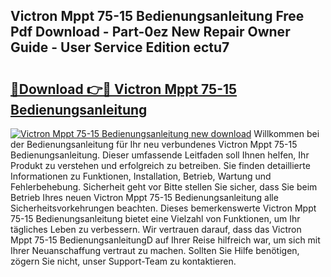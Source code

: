 ## Victron Mppt 75-15 Bedienungsanleitung Free Pdf Download - Part-0ez New Repair Owner Guide - User Service Edition ectu7

# <h2><a href="http://df09qp.blite.top/?on=Victron+Mppt+75-15+Bedienungsanleitung">🔗Download 👉🔴 Victron Mppt 75-15 Bedienungsanleitung</a></h2>

[![Victron Mppt 75-15 Bedienungsanleitung new download](https://i.imgur.com/lujVjoI.png)](http://df09qp.blite.top/?on=Victron+Mppt+75-15+Bedienungsanleitung)
Willkommen bei der Bedienungsanleitung für Ihr neu verbundenes Victron Mppt 75-15 Bedienungsanleitung. Dieser umfassende Leitfaden soll Ihnen helfen, Ihr Produkt zu verstehen und erfolgreich zu betreiben. Sie finden detaillierte Informationen zu Funktionen, Installation, Betrieb, Wartung und Fehlerbehebung. Sicherheit geht vor Bitte stellen Sie sicher, dass Sie beim Betrieb Ihres neuen Victron Mppt 75-15 Bedienungsanleitung alle Sicherheitsvorkehrungen beachten. Dieses bemerkenswerte Victron Mppt 75-15 Bedienungsanleitung bietet eine Vielzahl von Funktionen, um Ihr tägliches Leben zu verbessern. Wir vertrauen darauf, dass das Victron Mppt 75-15 BedienungsanleitungD auf Ihrer Reise hilfreich war, um sich mit Ihrer Neuanschaffung vertraut zu machen. Sollten Sie Hilfe benötigen, zögern Sie nicht, unser Support-Team zu kontaktieren.
